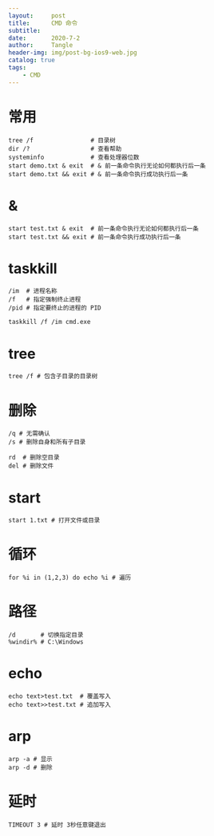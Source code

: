 ```yaml
---
layout:     post
title:      CMD 命令
subtitle:   
date:       2020-7-2
author:     Tangle
header-img: img/post-bg-ios9-web.jpg
catalog: true
tags:
    - CMD
---
```


# 常用

```
tree /f                # 目录树
dir /?                 # 查看帮助
systeminfo             # 查看处理器位数
start demo.txt & exit  # & 前一条命令执行无论如何都执行后一条
start demo.txt && exit # & 前一条命令执行成功执行后一条
```

# &

```
start test.txt & exit  # 前一条命令执行无论如何都执行后一条
start test.txt && exit # 前一条命令执行成功执行后一条
```

# taskkill

```
/im  # 进程名称
/f   # 指定强制终止进程
/pid # 指定要终止的进程的 PID
```

```shell
taskkill /f /im cmd.exe
```

# tree

```
tree /f # 包含子目录的目录树
```

# 删除

```
/q # 无需确认
/s # 删除自身和所有子目录
```

```
rd  # 删除空目录
del # 删除文件
```

# start

```
start 1.txt # 打开文件或目录
```

# 循环

```
for %i in (1,2,3) do echo %i # 遍历
```

# 路径

```
/d       # 切换指定目录
%windir% # C:\Windows
```

# echo

```
echo text>test.txt  # 覆盖写入
echo text>>test.txt # 追加写入
```

# arp

```
arp -a # 显示
arp -d # 删除
```

# 延时

```
TIMEOUT 3 # 延时 3秒任意键退出
```
